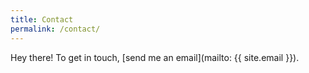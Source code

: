```yaml
---
title: Contact
permalink: /contact/
---
```


Hey there! To get in touch, [send me an email](mailto: {{ site.email }}).

